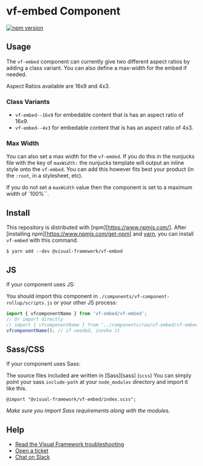 # vf-embed Component

[![npm version](https://badge.fury.io/js/%40visual-framework%2Fvf-embed.svg)](https://badge.fury.io/js/%40visual-framework%2Fvf-embed)

## Usage

The `vf-embed` component can currently give two different aspect ratios by adding a class variant. You can also define a max-width for the embed if needed.

Aspect Ratios available are 16x9 and 4x3.

### Class Variants

- `vf-embed--16x9` for embedable content that is has an aspect ratio of 16x9.
- `vf-embed--4x3` for embedable content that is has an aspect ratio of 4x3.

### Max Width

You can also set a max width for the `vf-emded`. If you do this in the nunjucks file with the key of `maxWidth:` the nunjucks template will output an inline style onto the `vf-embed`. You can add this however fits best your product (in the `:root`, in a stylesheet, etc).

If you do not set a `maxWidth` value then the component is set to a maximum width of `100%``.

## Install

This repository is distributed with [npm][https://www.npmjs.com/]. After [installing npm][https://www.npmjs.com/get-npm] and [yarn](https://classic.yarnpkg.com/en/docs/install), you can install `vf-embed` with this command.

```
$ yarn add --dev @visual-framework/vf-embed
```

## JS

If your component uses JS:

You should import this component in `./components/vf-component-rollup/scripts.js` or your other JS process:

```js
import { vfcomponentName } from 'vf-embed/vf-embed';
// Or import directly
// import { vfcomponentName } from '../components/raw/vf-embed/vf-embed.js';
vfcomponentName(); // if needed, invoke it
```

## Sass/CSS

If your component uses Sass:

The source files included are written in [Sass][sass] (`scss`) You can simply point your sass `include-path` at your `node_modules` directory and import it like this.

```
@import "@visual-framework/vf-embed/index.scss";
```

_Make sure you import Sass requirements along with the modules._

## Help

- [Read the Visual Framework troubleshooting](https://visual-framework.github.io/vf-welcome/troubleshooting/)
- [Open a ticket](https://github.com/visual-framework/vf-core/issues)
- [Chat on Slack](https://join.slack.com/t/visual-framework/shared_invite/enQtNDAxNzY0NDg4NTY0LWFhMjEwNGY3ZTk3NWYxNWVjOWQ1ZWE4YjViZmY1YjBkMDQxMTNlNjQ0N2ZiMTQ1ZTZiMGM4NjU5Y2E0MjM3ZGQ)
